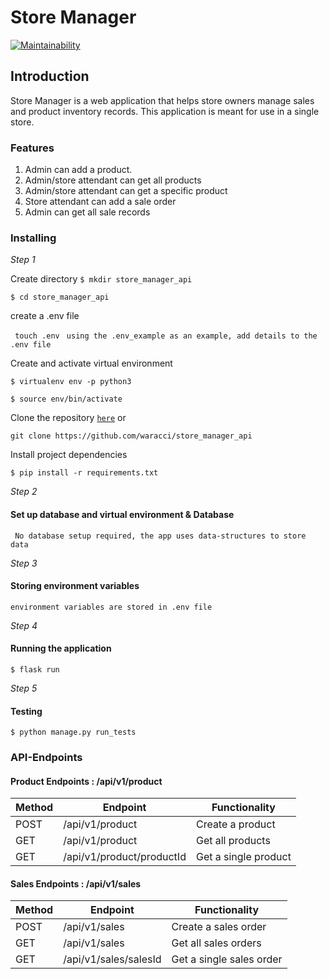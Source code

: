 # Store Manager

[![Maintainability](https://api.codeclimate.com/v1/badges/bbd8f84f1026a723b45a/maintainability)](https://codeclimate.com/github/waracci/store_manager_api/maintainability)

## Introduction

Store Manager is a web application that helps store owners manage sales and product inventory records. This application is meant for use in a single store.

### Features

1. Admin can add a product.
2. Admin/store attendant can get all products
3. Admin/store attendant can get a specific product
4. Store attendant can add a sale order
5. Admin can get all sale records

### Installing

*Step 1*

Create directory
```$ mkdir store_manager_api```

```$ cd store_manager_api```

create a .env file

``` touch .env```
``` using the .env_example as an example, add details to the .env file```

Create and activate virtual environment

```$ virtualenv env -p python3```


```$ source env/bin/activate ```

Clone the repository [```here```](https://github.com/waracci/store_manager_api) or 

``` git clone https://github.com/waracci/store_manager_api ```

Install project dependencies 


```$ pip install -r requirements.txt```


*Step 2* 

#### Set up database and virtual environment & Database 

``` No database setup required, the app uses data-structures to store data```

*Step 3*

#### Storing environment variables 

```
environment variables are stored in .env file
```

*Step 4*

#### Running the application

```$ flask run``` 

*Step 5*

#### Testing

```$ python manage.py run_tests```

### API-Endpoints

#### Product Endpoints : /api/v1/product

Method | Endpoint | Functionality
--- | --- | ---
POST | /api/v1/product | Create a product
GET | /api/v1/product | Get all products
GET | /api/v1/product/productId | Get a single product

#### Sales Endpoints : /api/v1/sales

Method | Endpoint | Functionality
--- | --- | ---
POST | /api/v1/sales | Create a sales order
GET | /api/v1/sales | Get all sales orders
GET | /api/v1/sales/salesId | Get a single sales order
